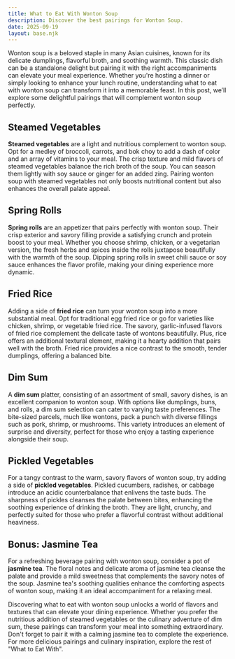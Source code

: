 ```yaml
---
title: What to Eat With Wonton Soup
description: Discover the best pairings for Wonton Soup.
date: 2025-09-19
layout: base.njk
---
```


Wonton soup is a beloved staple in many Asian cuisines, known for its delicate dumplings, flavorful broth, and soothing warmth. This classic dish can be a standalone delight but pairing it with the right accompaniments can elevate your meal experience. Whether you're hosting a dinner or simply looking to enhance your lunch routine, understanding what to eat with wonton soup can transform it into a memorable feast. In this post, we’ll explore some delightful pairings that will complement wonton soup perfectly.

## **Steamed Vegetables**

**Steamed vegetables** are a light and nutritious complement to wonton soup. Opt for a medley of broccoli, carrots, and bok choy to add a dash of color and an array of vitamins to your meal. The crisp texture and mild flavors of steamed vegetables balance the rich broth of the soup. You can season them lightly with soy sauce or ginger for an added zing. Pairing wonton soup with steamed vegetables not only boosts nutritional content but also enhances the overall palate appeal.

## **Spring Rolls**

**Spring rolls** are an appetizer that pairs perfectly with wonton soup. Their crisp exterior and savory filling provide a satisfying crunch and protein boost to your meal. Whether you choose shrimp, chicken, or a vegetarian version, the fresh herbs and spices inside the rolls juxtapose beautifully with the warmth of the soup. Dipping spring rolls in sweet chili sauce or soy sauce enhances the flavor profile, making your dining experience more dynamic.

## **Fried Rice**

Adding a side of **fried rice** can turn your wonton soup into a more substantial meal. Opt for traditional egg fried rice or go for varieties like chicken, shrimp, or vegetable fried rice. The savory, garlic-infused flavors of fried rice complement the delicate taste of wontons beautifully. Plus, rice offers an additional textural element, making it a hearty addition that pairs well with the broth. Fried rice provides a nice contrast to the smooth, tender dumplings, offering a balanced bite.

## **Dim Sum**

A **dim sum** platter, consisting of an assortment of small, savory dishes, is an excellent companion to wonton soup. With options like dumplings, buns, and rolls, a dim sum selection can cater to varying taste preferences. The bite-sized parcels, much like wontons, pack a punch with diverse fillings such as pork, shrimp, or mushrooms. This variety introduces an element of surprise and diversity, perfect for those who enjoy a tasting experience alongside their soup.

## **Pickled Vegetables**

For a tangy contrast to the warm, savory flavors of wonton soup, try adding a side of **pickled vegetables**. Pickled cucumbers, radishes, or cabbage introduce an acidic counterbalance that enlivens the taste buds. The sharpness of pickles cleanses the palate between bites, enhancing the soothing experience of drinking the broth. They are light, crunchy, and perfectly suited for those who prefer a flavorful contrast without additional heaviness.

## **Bonus: Jasmine Tea**

For a refreshing beverage pairing with wonton soup, consider a pot of **jasmine tea**. The floral notes and delicate aroma of jasmine tea cleanse the palate and provide a mild sweetness that complements the savory notes of the soup. Jasmine tea's soothing qualities enhance the comforting aspects of wonton soup, making it an ideal accompaniment for a relaxing meal.

Discovering what to eat with wonton soup unlocks a world of flavors and textures that can elevate your dining experience. Whether you prefer the nutritious addition of steamed vegetables or the culinary adventure of dim sum, these pairings can transform your meal into something extraordinary. Don't forget to pair it with a calming jasmine tea to complete the experience. For more delicious pairings and culinary inspiration, explore the rest of "What to Eat With".
